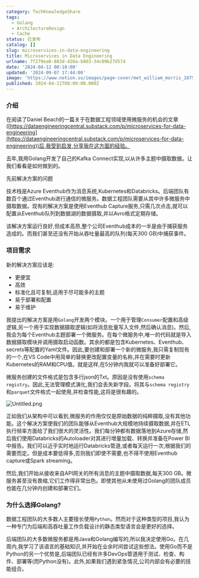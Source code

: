 ```yaml
---
category: TechKnowledgeShare
tags:
  - Golang
  - ArchitectureDesign
  - Cache
status: 已发布
catalog: []
slug: microservices-in-data-engineering
title: Microservices in Data Engineering
urlname: 7f279ea0-883d-426a-b803-34c09b27d574
date: '2024-04-12 00:10:00'
updated: '2024-09-07 17:44:00'
image: 'https://www.notion.so/images/page-cover/met_william_morris_1875.jpg'
published: 2024-04-11T08:00:00.000Z
---
```


### 介绍


在阅读了Daniel Beach的一篇关于在数据工程领域使用微服务的机会的文章([https://dataengineeringcentral.substack.com/p/microservices-for-data-engineering](https://dataengineeringcentral.substack.com/p/microservices-for-data-engineering))后,我受到启发,分享我在这方面的经验。


去年,我用Golang开发了自己的Kafka Connect实现,以从许多主题中摄取数据。让我们看看是如何做到的。


先前解决方案的问题


技术栈是Azure Eventhub作为消息系统,Kubernetes和Databricks。后端团队有数百个通过Eventhub进行通信的微服务。数据工程团队需要从其中许多微服务中摄取数据。现有的解决方案是使用Eventhub Capture服务,只需几次点击,就可以配置从Eventhub队列到数据湖的数据摄取,并以Avro格式定期存储。


该解决方案运行良好,但成本高昂,整个公司Eventhub成本的一半是由于捕获服务造成的。而我们甚至还没有开始从吞吐量最高的队列(每天300 GB)中捕获事件。


### 项目需求


新的解决方案应该是:

- 更便宜
- 高效
- 标准化且可复制,适用于尽可能多的主题
- 易于部署和配置
- 易于维护

我提出的解决方案是用`Golang`开发两个模块。一个用于管理`Consumer`配置和高级逻辑,另一个用于实现数据摄取逻辑(如将消息批量写入文件,然后确认消息)。然后,我会为每个Eventhub主题部署一个微服务。在每个微服务中,唯一的代码就是导入数据摄取模块并调用摄取启动函数。其余的都是包含Kubernetes、Eventhub、secrets等配置的Yaml文件。因此,要创建和部署一个新的微服务,我只需复制现有的一个,在VS Code中用简单的替换更改配置变量的名称,并在需要时更新Kubernetes的RAM和CPU值。就是这样,在5分钟内我就可以准备好部署它。


微服务创建的文件格式是包含多行json的Txt。原因是没有使用`schema registry`。因此,无法管理模式演化,我们会丢失新字段。将其与`schema registry`和`parquet`文件格式一起使用,并检查性能,这将是很有趣的。


![Untitled.png](https://prod-files-secure.s3.us-west-2.amazonaws.com/5d24fe63-e567-4804-86f9-9fdc62e13082/4e0f8d5d-b295-4408-9363-660688d511a9/Untitled.png?X-Amz-Algorithm=AWS4-HMAC-SHA256&X-Amz-Content-Sha256=UNSIGNED-PAYLOAD&X-Amz-Credential=ASIAZI2LB466X2IYOBCC%2F20250415%2Fus-west-2%2Fs3%2Faws4_request&X-Amz-Date=20250415T213445Z&X-Amz-Expires=3600&X-Amz-Security-Token=IQoJb3JpZ2luX2VjEKv%2F%2F%2F%2F%2F%2F%2F%2F%2F%2FwEaCXVzLXdlc3QtMiJIMEYCIQC8dzuZYODcnmw6lmA06R75hXzvKL1DyS5TZhkasnXwJAIhAPxJc8yIWW04c6aKGdM3lNuB93Ynfo6KuUjjYHbe7u0PKv8DCDQQABoMNjM3NDIzMTgzODA1IgzNFZmW8HmKZb95HCQq3ANY2OIT7h7edmVlVizTLTM6grD7ovWGQ1pnazOGa1c3nY9ymhmo%2FWGK3EJod2Fmy91fJY3dV6181OsOgEGTtXhPj0FjVTf1kUCj3zC0x%2FLqQhK6VUzAoO4btrdi4cp7Tn8s9gPbMbAihFf8kpnF3ZUPMVDntOVD%2FKxmLBY809XpKF%2Femo4dxTx9gq9bpNm9AhH6GwZe4jmZh5c3sPw7Vu6LU7ymMiWQhE3pNcsuVrlroE90S2TDV9kpgvZg1Zw1LdZg8mwa%2FoNvgqgImtuC6ZOX2MSKtszVFGYzf7midEupqx2Y9JvclF0YMShaJT7NiZ334GzpVTV5ZzUV8oIuMWs8WYVfQhtG8c4palzZ0hwA4zf1pSOSTsfIH8NZyzZXBLBp7iWTPTEYsd81oDkpoOYyCoz%2Bx5ETKVmEY2lk2bgZnmPh8yfKOPzUmCsmUFnqQuwhiO0mM7eRZnHhW1EZzCCrbCcjNB7Qm%2F0b6jySnDN1SMZnIALRYfQ%2BjQkGyQNBemqsgLASAm6JcAHr95pQE3TSSvZ4ud9k88b05SwjmAv6vPG0hco%2BmQo9nICBCd1Dr4xS4VCE01x0gCnb2rdwMMaxe8pr5LIeugw%2B35EFjn1sA5Dt%2B%2FFDinSvug%2FC%2BjCW1fq%2FBjqkAUXyvlKrpMsHPLvYGjEarY8Eukn7FBpfe8CBYNUotUVITs6NiBk%2BjzuI7aJRFANo33OTDoGfomqpQ08uKWCiHbWBoC4pdbBGKmgEPYhjHPR4SyFiVnUY4aitKNZ%2Fng%2BnmxcJMog7y4ADNoLtvtjQOp%2By3YfzZbdcrfBkjpsFcxlYbJkdEb2CJfoXoxZg%2FKoQnElTSVlA17iISFB9DRhG%2FH2tvRwG&X-Amz-Signature=817e382e9f9406e7803b465378b2a39c2cb300c564ef4604d4fea5b912ec8398&X-Amz-SignedHeaders=host&x-id=GetObject)


正如我们从架构中可以看到,微服务的作用仅仅是原始数据的纯粹摄取,没有其他功能。这个解决方案使我们的团队能够从Eventhub大规模地持续摄取数据,并在ETL执行频率方面给了我们很大的灵活性。我们每分钟都有数据落地到Azure存储,然后我们使用Databricks的Autoloader对其进行增量加载、转换并准备在Power BI中报告。我们可以近乎实时地运行Databricks管道,或者每天运行一次,根据我们的需要而定。但是成本要低得多,否则我们即使不需要,也不得不使用Eventhub capture或Spark streaming。


然后,我们开始从接收来自API网关的所有消息的主题中摄取数据,每天300 GB。微服务甚至没有畏缩,它们工作得非常出色。即使其他从未使用过Golang的团队成员也能在几分钟内创建和部署它们。


### 为什么选择Golang?


数据工程团队的大多数人主要擅长使用`Python`。然而对于这种类型的项目,我认为一种专门为后端和高吞吐量工作负载设计的静态类型语言会是更好的选择。


后端团队的大多数微服务都是用Java和Golang编写的,所以我决定使用Go。在几周内,我学习了该语言的基础知识,并开始在业余时间尝试这些想法。使用Go而不是Python的另一个优势是,后端团队已经有许多DevOps管道用于测试、检查、构件、部署等(而Python没有)。此外,如果我们遇到紧急情况,公司内部会有必要的技能组合。

